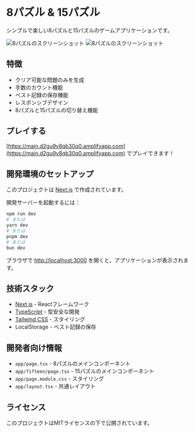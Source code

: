 # 8パズル & 15パズル

シンプルで楽しい8パズルと15パズルのゲームアプリケーションです。

![8パズルのスクリーンショット](/screenshots/app1.png)
![8パズルのスクリーンショット](/screenshots/app2.png)

## 特徴

- クリア可能な問題のみを生成
- 手数のカウント機能
- ベスト記録の保存機能
- レスポンシブデザイン
- 8パズルと15パズルの切り替え機能

## プレイする

[https://main.d2gu9v8qb30q0.amplifyapp.com](https://main.d2gu9v8qb30q0.amplifyapp.com) でプレイできます！

## 開発環境のセットアップ

このプロジェクトは [Next.js](https://nextjs.org) で作成されています。

開発サーバーを起動するには：

```bash
npm run dev
# または
yarn dev
# または
pnpm dev
# または
bun dev
```

ブラウザで [http://localhost:3000](http://localhost:3000) を開くと、アプリケーションが表示されます。

## 技術スタック

- [Next.js](https://nextjs.org/) - Reactフレームワーク
- [TypeScript](https://www.typescriptlang.org/) - 型安全な開発
- [Tailwind CSS](https://tailwindcss.com/) - スタイリング
- LocalStorage - ベスト記録の保存

## 開発者向け情報

- `app/page.tsx` - 8パズルのメインコンポーネント
- `app/fifteen/page.tsx` - 15パズルのメインコンポーネント
- `app/page.module.css` - スタイリング
- `app/layout.tsx` - 共通レイアウト

## ライセンス

このプロジェクトはMITライセンスの下で公開されています。
